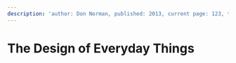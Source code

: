 ```yaml
---
description: 'author: Don Norman, published: 2013, current page: 123, total pages: 308'
---
```


# The Design of Everyday Things





